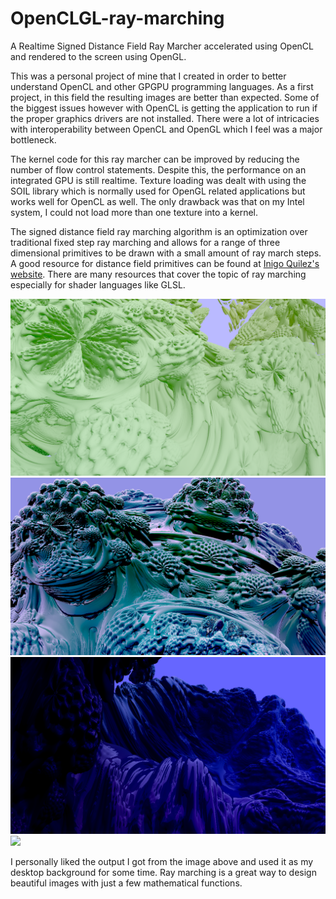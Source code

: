 # OpenCLGL-ray-marching
A Realtime Signed Distance Field Ray Marcher accelerated using OpenCL and rendered to the screen using OpenGL.

This was a personal project of mine that I created in order to better understand OpenCL and other GPGPU programming languages. As a first project, in this field the resulting images are better than expected. Some of the biggest issues however with OpenCL is getting the application to run if the proper graphics drivers are not installed. There were a lot of intricacies with interoperability between OpenCL and OpenGL which I feel was a major bottleneck.

The kernel code for this ray marcher can be improved by reducing the number of flow control statements. Despite this, the performance on an integrated GPU is still realtime. Texture loading was dealt with using the SOIL library which is normally used for OpenGL related applications but works well for OpenCL as well. The only drawback was that on my Intel system, I could not load more than one texture into a kernel.

The signed distance field ray marching algorithm is an optimization over traditional fixed step ray marching and allows for a range of three dimensional primitives to be drawn with a small amount of ray march steps. A good resource for distance field primitives can be found at <a href="https://www.iquilezles.org/www/articles/distfunctions/distfunctions.htm"> Inigo Quilez's website<a>. There are many resources that cover the topic of ray marching especially for shader languages like GLSL.
  
<img src="images/image1.bmp">

<img src="images/image2.bmp">

<img src="images/image3.bmp">

<img src="images/image4.bmp">

I personally liked the output I got from the image above and used it as my desktop background for some time. Ray marching is a great way to design beautiful images with just a few mathematical functions.  
